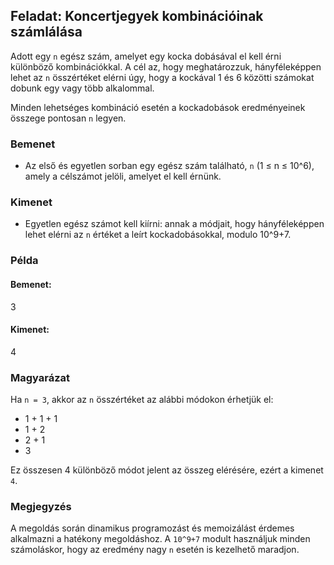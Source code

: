 ## Feladat: Koncertjegyek kombinációinak számlálása

Adott egy `n` egész szám, amelyet egy kocka dobásával el kell érni különböző kombinációkkal. A cél az, hogy meghatározzuk, hányféleképpen lehet az `n` összértéket elérni úgy, hogy a kockával 1 és 6 közötti számokat dobunk egy vagy több alkalommal.

Minden lehetséges kombináció esetén a kockadobások eredményeinek összege pontosan `n` legyen.

### Bemenet

- Az első és egyetlen sorban egy egész szám található, `n` (1 ≤ n ≤ 10^6), amely a célszámot jelöli, amelyet el kell érnünk.

### Kimenet

- Egyetlen egész számot kell kiírni: annak a módjait, hogy hányféleképpen lehet elérni az `n` értéket a leírt kockadobásokkal, modulo 10^9+7.

### Példa

#### Bemenet:

3

#### Kimenet:

4

### Magyarázat

Ha `n = 3`, akkor az `n` összértéket az alábbi módokon érhetjük el:

- 1 + 1 + 1
- 1 + 2
- 2 + 1
- 3

Ez összesen 4 különböző módot jelent az összeg elérésére, ezért a kimenet `4`.

### Megjegyzés

A megoldás során dinamikus programozást és memoizálást érdemes alkalmazni a hatékony megoldáshoz. A `10^9+7` modult használjuk minden számoláskor, hogy az eredmény nagy `n` esetén is kezelhető maradjon.
